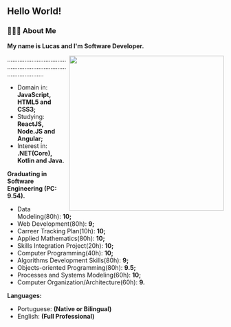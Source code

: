 ## Hello World!

### 👨🏻‍💻 About Me 

**My name is Lucas and I'm Software Developer.**

<img align='right' src="https://github.com/fonluc/fonluc/blob/main/software-engineering.gif"  width="360" ></img>

.........................................................................................


* Domain in: **JavaScript, HTML5 and CSS3;**
* Studying: **ReactJS, Node.JS and Angular;**
* Interest in: **.NET(Core), Kotlin and Java.**
 
**Graduating in Software Engineering (PC: 9.54).**

- Data Modeling(80h): **10;**
- Web Development(80h): **9;**
- Carreer Tracking Plan(10h): **10;**
- Applied Mathematics(80h): **10;**
- Skills Integration Project(20h): **10;**
- Computer Programming(40h): **10;**
- Algorithms Development Skills(80h): **9;**
- Objects-oriented Programming(80h): **9.5;**
- Processes and Systems Modeling(60h): **10;**
- Computer Organization/Architecture(60h): **9.**

**Languages:**

- Portuguese: **(Native or Bilingual)**
- English: **(Full Professional)**
